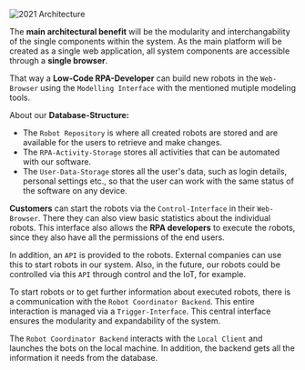 ![2021 Architecture](https://i.imgur.com/sFWWI9L.png)

The **main architectural benefit** will be the modularity and interchangability of the single components within the system. 
As the main platform will be created as a single web application, all system components are accessible through a **single browser**.  

That way a **Low-Code RPA-Developer** can build new robots in the `Web-Browser` using the `Modelling Interface` with the mentioned mutiple modeling tools.  

About our **Database-Structure:**
- The `Robot Repository` is where all created robots are stored and are available for the users to retrieve and make changes.
- The `RPA-Activity-Storage` stores all activities that can be automated with our software. 
- The `User-Data-Storage` stores all the user's data, such as login details, personal settings etc., so that the user can work with the same status of the software on any device.

**Customers** can start the robots via the `Control-Interface` in their `Web-Browser`. There they can also view basic statistics about the individual robots. This interface also allows the **RPA developers** to execute the robots, since they also have all the permissions of the end users.

In addition, an `API` is provided to  the robots. External companies can use this to start robots in our system. Also, in the future, our robots could be controlled via this `API` through  control and the IoT, for example.

To start robots or to get further information about executed robots, there is a communication with the `Robot Coordinator Backend`.
This entire interaction is managed via a `Trigger-Interface`. This central interface ensures the modularity and expandability of the system.

The `Robot Coordinator Backend` interacts with the `Local Client` and launches the bots on the local machine. In addition, the backend gets all the information it needs from the database.